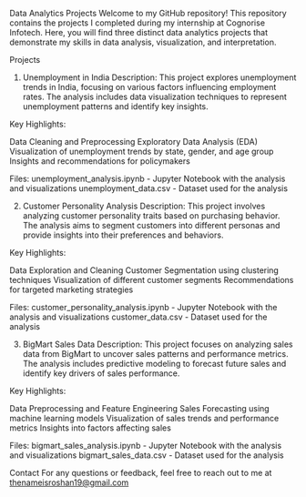 Data Analytics Projects
Welcome to my GitHub repository! This repository contains the projects I completed during my internship at Cognorise Infotech. Here, you will find three distinct data analytics projects that demonstrate my skills in data analysis, visualization, and interpretation.

Projects
1. Unemployment in India
Description: This project explores unemployment trends in India, focusing on various factors influencing employment rates. The analysis includes data visualization techniques to represent unemployment patterns and identify key insights.

Key Highlights:

Data Cleaning and Preprocessing
Exploratory Data Analysis (EDA)
Visualization of unemployment trends by state, gender, and age group
Insights and recommendations for policymakers

Files:
unemployment_analysis.ipynb - Jupyter Notebook with the analysis and visualizations
unemployment_data.csv - Dataset used for the analysis

2. Customer Personality Analysis
Description: This project involves analyzing customer personality traits based on purchasing behavior. The analysis aims to segment customers into different personas and provide insights into their preferences and behaviors.

Key Highlights:

Data Exploration and Cleaning
Customer Segmentation using clustering techniques
Visualization of different customer segments
Recommendations for targeted marketing strategies

Files:
customer_personality_analysis.ipynb - Jupyter Notebook with the analysis and visualizations
customer_data.csv - Dataset used for the analysis

3. BigMart Sales Data
Description: This project focuses on analyzing sales data from BigMart to uncover sales patterns and performance metrics. The analysis includes predictive modeling to forecast future sales and identify key drivers of sales performance.

Key Highlights:

Data Preprocessing and Feature Engineering
Sales Forecasting using machine learning models
Visualization of sales trends and performance metrics
Insights into factors affecting sales

Files:
bigmart_sales_analysis.ipynb - Jupyter Notebook with the analysis and visualizations
bigmart_sales_data.csv - Dataset used for the analysis

Contact
For any questions or feedback, feel free to reach out to me at thenameisroshan19@gmail.com
